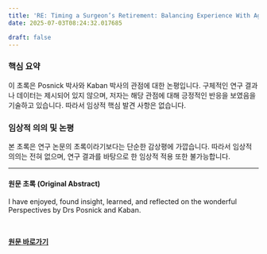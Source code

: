 ```yaml
---
title: 'RE: Timing a Surgeon’s Retirement: Balancing Experience With Age-Related Decline'
date: 2025-07-03T08:24:32.017685

draft: false
---
```


### 핵심 요약

이 초록은 Posnick 박사와 Kaban 박사의 관점에 대한 논평입니다.  구체적인 연구 결과나 데이터는 제시되어 있지 않으며, 저자는 해당 관점에 대해 긍정적인 반응을 보였음을 기술하고 있습니다. 따라서 임상적 핵심 발견 사항은 없습니다.

### 임상적 의의 및 논평

본 초록은 연구 논문의 초록이라기보다는 단순한 감상평에 가깝습니다.  따라서 임상적 의의는 전혀 없으며,  연구 결과를 바탕으로 한 임상적 적용 또한 불가능합니다.


---

#### 원문 초록 (Original Abstract)
I have enjoyed, found insight, learned, and reflected on the wonderful Perspectives by Drs Posnick and Kaban.

<br>

**[원문 바로가기](https://www.joms.org/article/S0278-2391(25)00246-0/fulltext?rss=yes)**
